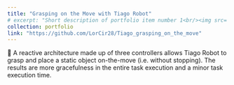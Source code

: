 ```yaml
---
title: "Grasping on the Move with Tiago Robot"
# excerpt: "Short description of portfolio item number 1<br/><img src='/images/500x300.png'>"
collection: portfolio
link: "https://github.com/LorCir28/Tiago_grasping_on_the_move"
---
```


🦿 A reactive architecture made up of three controllers allows Tiago Robot to grasp and place a static object on-the-move (i.e. without stopping). The results are more gracefulness in the entire task execution and a minor task execution time.
